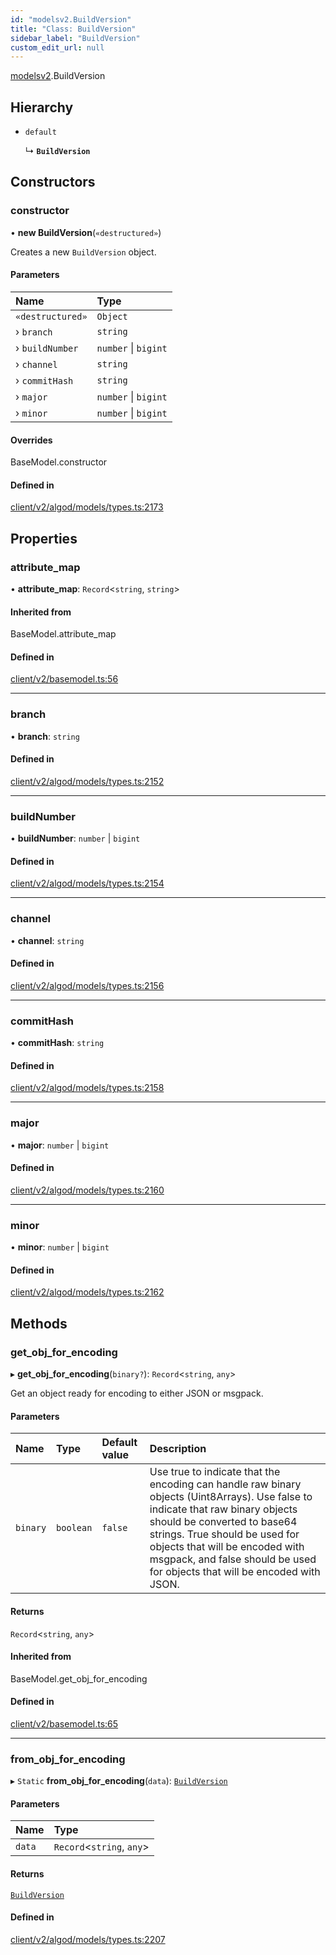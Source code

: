 ```yaml
---
id: "modelsv2.BuildVersion"
title: "Class: BuildVersion"
sidebar_label: "BuildVersion"
custom_edit_url: null
---
```


[modelsv2](../namespaces/modelsv2.md).BuildVersion

## Hierarchy

- `default`

  ↳ **`BuildVersion`**

## Constructors

### constructor

• **new BuildVersion**(`«destructured»`)

Creates a new `BuildVersion` object.

#### Parameters

| Name | Type |
| :------ | :------ |
| `«destructured»` | `Object` |
| › `branch` | `string` |
| › `buildNumber` | `number` \| `bigint` |
| › `channel` | `string` |
| › `commitHash` | `string` |
| › `major` | `number` \| `bigint` |
| › `minor` | `number` \| `bigint` |

#### Overrides

BaseModel.constructor

#### Defined in

[client/v2/algod/models/types.ts:2173](https://github.com/joe-p/js-algorand-sdk/blob/6a3021f/src/client/v2/algod/models/types.ts#L2173)

## Properties

### attribute\_map

• **attribute\_map**: `Record`<`string`, `string`\>

#### Inherited from

BaseModel.attribute\_map

#### Defined in

[client/v2/basemodel.ts:56](https://github.com/joe-p/js-algorand-sdk/blob/6a3021f/src/client/v2/basemodel.ts#L56)

___

### branch

• **branch**: `string`

#### Defined in

[client/v2/algod/models/types.ts:2152](https://github.com/joe-p/js-algorand-sdk/blob/6a3021f/src/client/v2/algod/models/types.ts#L2152)

___

### buildNumber

• **buildNumber**: `number` \| `bigint`

#### Defined in

[client/v2/algod/models/types.ts:2154](https://github.com/joe-p/js-algorand-sdk/blob/6a3021f/src/client/v2/algod/models/types.ts#L2154)

___

### channel

• **channel**: `string`

#### Defined in

[client/v2/algod/models/types.ts:2156](https://github.com/joe-p/js-algorand-sdk/blob/6a3021f/src/client/v2/algod/models/types.ts#L2156)

___

### commitHash

• **commitHash**: `string`

#### Defined in

[client/v2/algod/models/types.ts:2158](https://github.com/joe-p/js-algorand-sdk/blob/6a3021f/src/client/v2/algod/models/types.ts#L2158)

___

### major

• **major**: `number` \| `bigint`

#### Defined in

[client/v2/algod/models/types.ts:2160](https://github.com/joe-p/js-algorand-sdk/blob/6a3021f/src/client/v2/algod/models/types.ts#L2160)

___

### minor

• **minor**: `number` \| `bigint`

#### Defined in

[client/v2/algod/models/types.ts:2162](https://github.com/joe-p/js-algorand-sdk/blob/6a3021f/src/client/v2/algod/models/types.ts#L2162)

## Methods

### get\_obj\_for\_encoding

▸ **get_obj_for_encoding**(`binary?`): `Record`<`string`, `any`\>

Get an object ready for encoding to either JSON or msgpack.

#### Parameters

| Name | Type | Default value | Description |
| :------ | :------ | :------ | :------ |
| `binary` | `boolean` | `false` | Use true to indicate that the encoding can handle raw binary objects (Uint8Arrays). Use false to indicate that raw binary objects should be converted to base64 strings. True should be used for objects that will be encoded with msgpack, and false should be used for objects that will be encoded with JSON. |

#### Returns

`Record`<`string`, `any`\>

#### Inherited from

BaseModel.get\_obj\_for\_encoding

#### Defined in

[client/v2/basemodel.ts:65](https://github.com/joe-p/js-algorand-sdk/blob/6a3021f/src/client/v2/basemodel.ts#L65)

___

### from\_obj\_for\_encoding

▸ `Static` **from_obj_for_encoding**(`data`): [`BuildVersion`](modelsv2.BuildVersion.md)

#### Parameters

| Name | Type |
| :------ | :------ |
| `data` | `Record`<`string`, `any`\> |

#### Returns

[`BuildVersion`](modelsv2.BuildVersion.md)

#### Defined in

[client/v2/algod/models/types.ts:2207](https://github.com/joe-p/js-algorand-sdk/blob/6a3021f/src/client/v2/algod/models/types.ts#L2207)
